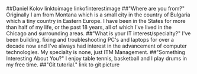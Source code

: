 ##Daniel Kolov
linktoimage
linkofinterestimage
##"Where are you from?"
Originally I am from Montana which is a small city in the country of Bulgaria which a tiny country in Eastern Europe.
I have been in the States for more than half of my life, or the past 18 years, all of which I've lived in the Chicago and surrounding areas.
##"What is your IT interest/specialty?"
I've been building, fixing and troubleshooting PC's and laptops for over a decade now and I've always had interest in the advancement of computer technologies. My specialty is none, just ITM Management.
##"Something Interesting About You?"
I enjoy table tennis, basketball and I play drums in my free time.
##"Git tutorial."
link to git picture
